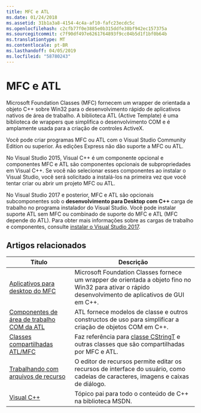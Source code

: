 ```yaml
---
title: MFC e ATL
ms.date: 01/24/2018
ms.assetid: 31b1a3a8-4154-4c4a-af10-fafc23ecdc5c
ms.openlocfilehash: c2cfb77f0e3885e0b315ddfe38bf942ec157375a
ms.sourcegitcommit: c7f90df497e6261764893f9cc04b5d1f1bf0b64b
ms.translationtype: MT
ms.contentlocale: pt-BR
ms.lasthandoff: 04/05/2019
ms.locfileid: "58780243"
---
```

# <a name="mfc-and-atl"></a>MFC e ATL

Microsoft Foundation Classes (MFC) fornecem um wrapper de orientada a objeto C++ sobre Win32 para o desenvolvimento rápido de aplicativos nativos de área de trabalho. A biblioteca ATL (Active Template) é uma biblioteca de wrappers que simplifica o desenvolvimento COM e é amplamente usada para a criação de controles ActiveX.

Você pode criar programas MFC ou ATL com o Visual Studio Community Edition ou superior. As edições Express não dão suporte a MFC ou ATL.

No Visual Studio 2015, Visual C++ é um componente opcional e componentes MFC e ATL são componentes opcionais de subpropriedades em Visual C++. Se você não selecionar esses componentes ao instalar o Visual Studio, você será solicitado a instalá-los na primeira vez que você tentar criar ou abrir um projeto MFC ou ATL.

No Visual Studio 2017 e posterior, MFC e ATL são opcionais subcomponentes sob o **desenvolvimento para Desktop com C++** carga de trabalho no programa instalador do Visual Studio. Você pode instalar suporte ATL sem MFC ou combinado de suporte do MFC e ATL (MFC depende do ATL). Para obter mais informações sobre as cargas de trabalho e componentes, consulte [instalar o Visual Studio 2017](/visualstudio/install/install-visual-studio).

## <a name="related-articles"></a>Artigos relacionados

|Título|Descrição|
|-----------|-----------------|
|[Aplicativos para desktop do MFC](../mfc/mfc-desktop-applications.md)|Microsoft Foundation Classes fornece um wrapper de orientada a objeto fino no Win32 para ativar o rápido desenvolvimento de aplicativos de GUI em C++.|
|[Componentes de área de trabalho COM da ATL](../atl/atl-com-desktop-components.md)|ATL fornece modelos de classe e outros constructos de uso para simplificar a criação de objetos COM em C++.|
|[Classes compartilhadas ATL/MFC](../atl-mfc-shared/atl-mfc-shared-classes.md)|Faz referência para [classe CStringT](../atl-mfc-shared/reference/cstringt-class.md) e outras classes que são compartilhadas por MFC e ATL.|
|[Trabalhando com arquivos de recurso](../windows/working-with-resource-files.md)|O editor de recursos permite editar os recursos de interface do usuário, como cadeias de caracteres, imagens e caixas de diálogo.|
|[Visual C++](../overview/visual-cpp-in-visual-studio.md)|Tópico pai para todo o conteúdo de C++ na biblioteca MSDN.|